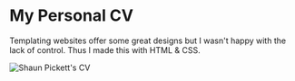 # My Personal CV

Templating websites offer some great designs but I wasn't happy with the lack of control. 
Thus I made this with HTML & CSS. 
<br> 

![Shaun Pickett's CV ](https://res.cloudinary.com/dyneqi48f/image/upload/v1696298485/node-screen-shot-shauns-resume.html_w5gxcw.png) 
